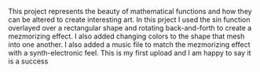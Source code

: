 This project represents the beauty of mathematical functions and how they can be altered to create interesting art. In this prject I used the sin function overlayed over a rectangular shape and rotating back-and-forth to create a mezmorizing effect. I also added changing colors to the shape that mesh into one another. I also added a music file to match the mezmorizing effect with a synth-electronic feel. This is my first upload and I am happy to say it is a success
